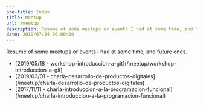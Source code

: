 ```yaml
---
pre-title: Index
title: Meetup
url: /meetup
description: Resume of some meetups or events I had at some time, and future ones
date: 2019/07/24 00:00:00
---
```


Resume of some meetups or events I had at some time, and future ones.

<nav id="file">
	<ul>
		<li>[2019/05/18 - workshop-introduccion-a-git](/meetup/workshop-introduccion-a-git)</li>
		<li>[2019/03/01 - charla-desarrollo-de-productos-digitales](/meetup/charla-desarrollo-de-productos-digitales)</li>
		<li>[2017/11/11 - charla-introduccion-a-la-programacion-funcional](/meetup/charla-introduccion-a-la-programacion-funcional)</li>
	</ul>
</nav>

